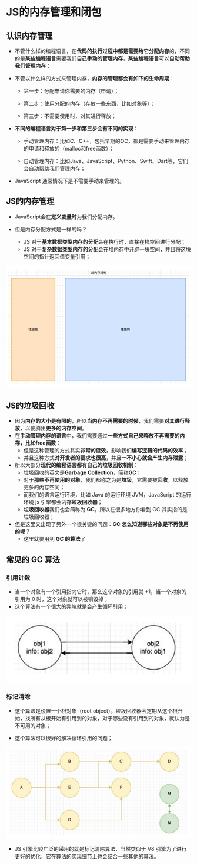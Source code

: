 # JS的内存管理和闭包

## 认识内存管理

* 不管什么样的编程语言，在**代码的执行过程中都是需要给它分配内存**的，不同的是**某些编程语言**需要我们**自己手动的管理内存**，**某些编程语言**可以**自动帮助我们管理内存**： 

* 不管以什么样的方式来管理内存，**内存的管理都会有如下的生命周期**： 

  * 第一步：分配申请你需要的内存（申请）； 

  * 第二步：使用分配的内存（存放一些东西，比如对象等）； 

  * 第三步：不需要使用时，对其进行释放； 

* **不同的编程语言对于第一步和第三步会有不同的实现：** 

  * 手动管理内存：比如C、C++，包括早期的OC，都是需要手动来管理内存的申请和释放的（malloc和free函数）； 

  * 自动管理内存：比如Java、JavaScript、Python、Swift、Dart等，它们会自动帮助我们管理内存； 

* JavaScript 通常情况下是不需要手动来管理的。

## JS的内存管理

* JavaScript会在**定义变量时**为我们分配内存。 

* 但是内存分配方式是一样的吗？ 
  * JS 对于**基本数据类型内存的分配**会在执行时，直接在栈空间进行分配； 
  * JS 对于**复杂数据类型内存的分配**会在堆内存中开辟一块空间，并且将这块空间的指针返回值变量引用；

![image](../images6/214/01.png)

## JS的垃圾回收

* 因为**内存的大小是有限的**，所以**当内存不再需要的时候**，我们需要**对其进行释放**，以便腾出**更多的内存空间**。 
* 在**手动管理内存的语言**中，我们需要通过**一些方式自己来释放不再需要的内存，比如free函数**： 
  * 但是这种管理的方式其实**非常的低效**，影响我们**编写逻辑的代码的效率**； 
  * 并且这种方式**对开发者的要求也很高**，并且**一不小心就会产生内存泄露**； 
* 所以大部分**现代的编程语言都有自己的垃圾回收机制**： 
  * 垃圾回收的英文是**Garbage Collection**，简称**GC**； 
  * 对于**那些不再使用的对象**，我们都称之为是**垃圾**，它需要被**回收**，以释放更多的内存空间；
  * 而我们的语言运行环境，比如 Java 的运行环境 JVM，JavaScript 的运行环境 js 引擎都会内存**垃圾回收器**； 
  * **垃圾回收器**我们也会简称为 **GC**，所以在很多地方你看到 GC 其实指的是垃圾回收器；
* 但是这里又出现了另外一个很关键的问题：**GC 怎么知道哪些对象是不再使用的呢？**
  * 这里就要用到 **GC 的算法**了

## 常见的 GC 算法 

### 引用计数

* 当一个对象有一个引用指向它时，那么这个对象的引用就 +1，当一个对象的引用为 0 时，这个对象就可以被销毁掉； 
* 这个算法有一个很大的弊端就是会产生循环引用；

![image](../images6/214/02.png)

### 标记清除

* 这个算法是设置一个根对象（root object），垃圾回收器会定期从这个根开始，找所有从根开始有引用到的对象，对于哪些没有引用到的对象，就认为是不可用的对象； 

* 这个算法可以很好的解决循环引用的问题；

![image](../images6/214/03.png)

* JS 引擎比较广泛的采用的就是标记清除算法，当然类似于 V8 引擎为了进行更好的优化，它在算法的实现细节上也会结合一些其他的算法。































